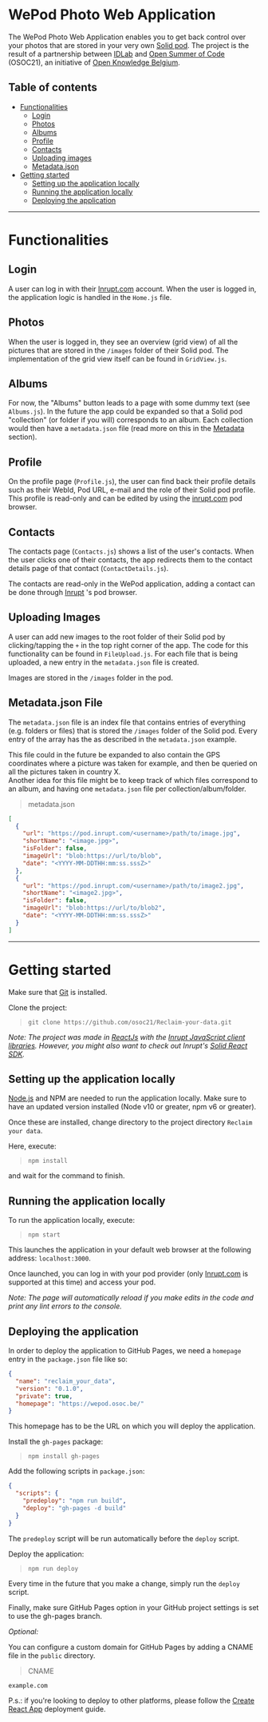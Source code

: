 # WePod Photo Web Application

The WePod Photo Web Application enables you to get back control over your photos that are stored in your very own [Solid pod](https://signup.pod.inrupt.com/). The project is the result of a partnership between [IDLab](https://idlab.technology/) and [Open Summer of Code](https://osoc.be/) (OSOC21), an initiative of [Open Knowledge Belgium](https://openknowledge.be/).

## Table of contents

- [Functionalities](#functionalities)
  - [Login](#login)
  - [Photos](#photos)
  - [Albums](#albums)
  - [Profile](#profile)
  - [Contacts](#contacts)
  - [Uploading images](#uploading-images)
  - [Metadata.json](#metadatajson-file)
- [Getting started](#getting-started)
  - [Setting up the application locally](#setting-up-the-application-locally)
  - [Running the application locally](#running-the-application-locally)
  - [Deploying the application](#deploying-the-application)

---

# Functionalities

## Login

A user can log in with their [Inrupt.com](https://podbrowser.inrupt.com/login) account. When the user is logged in, the application logic is handled in the `Home.js` file.

## Photos

When the user is logged in, they see an overview (grid view) of all the pictures that are stored in the `/images` folder of their Solid pod. The implementation of the grid view itself can be found in `GridView.js`.

## Albums

For now, the "Albums" button leads to a page with some dummy text (see `Albums.js`). In the future the app could be expanded so that a Solid pod "collection" (or folder if you will) corresponds to an album. Each collection would then have a `metadata.json` file (read more on this in the [Metadata](#metadatajson-file) section).

## Profile

On the profile page (`Profile.js`), the user can find back their profile details such as their WebId, Pod URL, e-mail and the role of their Solid pod profile. This profile is read-only and can be edited by using the [inrupt.com](https://podbrowser.inrupt.com) pod browser.

## Contacts

The contacts page (`Contacts.js`) shows a list of the user's contacts. When the user clicks one of their contacts, the app redirects them to the contact details page of that contact (`ContactDetails.js`).

The contacts are read-only in the WePod application, adding a contact can be done through [Inrupt](https://podbrowser.inrupt.com/login) 's pod browser.

## Uploading Images

A user can add new images to the root folder of their Solid pod by clicking/tapping the `+` in the top right corner of the app. The code for this functionality can be found in `FileUpload.js`. For each file that is being uploaded, a new entry in the `metadata.json` file is created.

Images are stored in the `/images` folder in the pod.

## Metadata.json File

The `metadata.json` file is an index file that contains entries of everything (e.g. folders or files) that is stored the `/images` folder of the Solid pod. Every entry of the array has the as described in the `metadata.json` example.

This file could in the future be expanded to also contain the GPS coordinates where a picture was taken for example, and then be queried on all the pictures taken in country X.  
Another idea for this file might be to keep track of which files correspond to an album, and having one `metadata.json` file per collection/album/folder.

> metadata.json

```json
[
  {
    "url": "https://pod.inrupt.com/<username>/path/to/image.jpg",
    "shortName": "<image.jpg>",
    "isFolder": false,
    "imageUrl": "blob:https://url/to/blob",
    "date": "<YYYY-MM-DDTHH:mm:ss.sssZ>"
  },
  {
    "url": "https://pod.inrupt.com/<username>/path/to/image2.jpg",
    "shortName": "<image2.jpg>",
    "isFolder": false,
    "imageUrl": "blob:https://url/to/blob2",
    "date": "<YYYY-MM-DDTHH:mm:ss.sssZ>"
  }
]
```

---

# Getting started

Make sure that [Git](https://git-scm.com/downloads) is installed.

Clone the project:

> `git clone https://github.com/osoc21/Reclaim-your-data.git`

*Note: The project was made in [ReactJs](https://reactjs.org/) with the [Inrupt JavaScript client libraries](https://docs.inrupt.com/developer-tools/javascript/client-libraries/). However, you might also want to check out Inrupt's [Solid React SDK](https://docs.inrupt.com/developer-tools/javascript/react-sdk/).*

## Setting up the application locally

[Node.js](https://nodejs.org/en/download/) and NPM are needed to run the application locally. Make sure to have an updated version installed (Node v10 or greater, npm v6 or greater).

Once these are installed, change directory to the project directory `Reclaim your data`.

Here, execute:

> `npm install`

and wait for the command to finish.

## Running the application locally

To run the application locally, execute:

> `npm start`

This launches the application in your default web browser at the following address: `localhost:3000`.

Once launched, you can log in with your pod provider (only [Inrupt.com](https://podbrowser.inrupt.com/login) is supported at this time) and access your pod.

*Note: The page will automatically reload if you make edits in the code and print any lint errors to the console.*

## Deploying the application

In order to deploy the application to GitHub Pages, we need a `homepage` entry in the `package.json` file like so:

```json
{
  "name": "reclaim_your_data",
  "version": "0.1.0",
  "private": true,
  "homepage": "https://wepod.osoc.be/"
}
```
This homepage has to be the URL on which you will deploy the application.

Install the `gh-pages` package:

> `npm install gh-pages`

Add the following scripts in `package.json`:

```json
{
  "scripts": {
    "predeploy": "npm run build",
    "deploy": "gh-pages -d build"
  }
}
```

The `predeploy` script will be run automatically before the `deploy` script.

Deploy the application: 

> `npm run deploy`

Every time in the future that you make a change, simply run the `deploy` script.

Finally, make sure GitHub Pages option in your GitHub project settings is set to use the gh-pages branch.

*Optional:*

You can configure a custom domain for GitHub Pages by adding a CNAME file in the `public` directory.

> CNAME

```text
example.com
```
P.s.: if you're looking to deploy to other platforms, please follow the [Create React App](https://create-react-app.dev/docs/deployment/) deployment guide.
